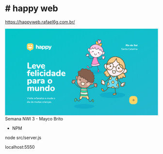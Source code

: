 <h1># happy web</h1>

https://happyweb.rafael6g.com.br/

![alt text](https://github.com/rafael6g/happyweb/blob/main/github/happyweb.png?raw=true)
Semana NWl 3 - Mayco Brito

- NPM

node src/server.js


localhost:5550
